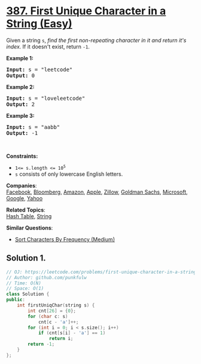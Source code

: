 # [387. First Unique Character in a String (Easy)](https://leetcode.com/problems/first-unique-character-in-a-string/)

<p>
Given a string <code>s</code>, <em>find the first non-repeating character in it and return it's index.</em> If it doesn't exist, return <code>-1</code>.
</p>

<p><strong>Example 1:</strong></p>
<pre>
<strong>Input:</strong> s = "leetcode"
<strong>Output:</strong> 0
</pre>

<p><strong>Example 2:</strong></p>
<pre>
<strong>Input:</strong> s = "loveleetcode"
<strong>Output:</strong> 2
</pre>


<p><strong>Example 3:</strong></p>
<pre>
<strong>Input:</strong> s = "aabb"
<strong>Output:</strong> -1
</pre>

<p>&nbsp;</p>
<p><strong>Constraints:</strong></p>

<ul>
  <li><code>1&lt;= s.length &lt;= 10<sup>5</sup></code></li>
  <li><code>s</code> consists of only lowercase English letters.</li>
</ul>

**Companies**:  
[Facebook](https://leetcode.com/company/facebook), [Bloomberg](https://leetcode.com/company/bloomberg), [Amazon](https://leetcode.com/company/amazon), [Apple](https://leetcode.com/company/apple), [Zillow](https://leetcode.com/company/zillow), [Goldman Sachs](https://leetcode.com/company/goldman-sachs), [Microsoft](https://leetcode.com/company/microsoft), [Google](https://leetcode.com/company/google), [Yahoo](https://leetcode.com/company/yahoo)

**Related Topics**:  
[Hash Table](https://leetcode.com/tag/hash-table/), [String](https://leetcode.com/tag/string/)

**Similar Questions**:
* [Sort Characters By Frequency (Medium)](https://leetcode.com/problems/sort-characters-by-frequency/)

## Solution 1.

```cpp
// OJ: https://leetcode.com/problems/first-unique-character-in-a-string/
// Author: github.com/punkfulw
// Time: O(N)
// Space: O(1)
class Solution {
public:
    int firstUniqChar(string s) {
        int cnt[26] = {0};
        for (char c: s)
            cnt[c - 'a']++;
        for (int i = 0; i < s.size(); i++)
            if (cnt[s[i] - 'a'] == 1)
                return i;
        return -1;
    }
};
```
